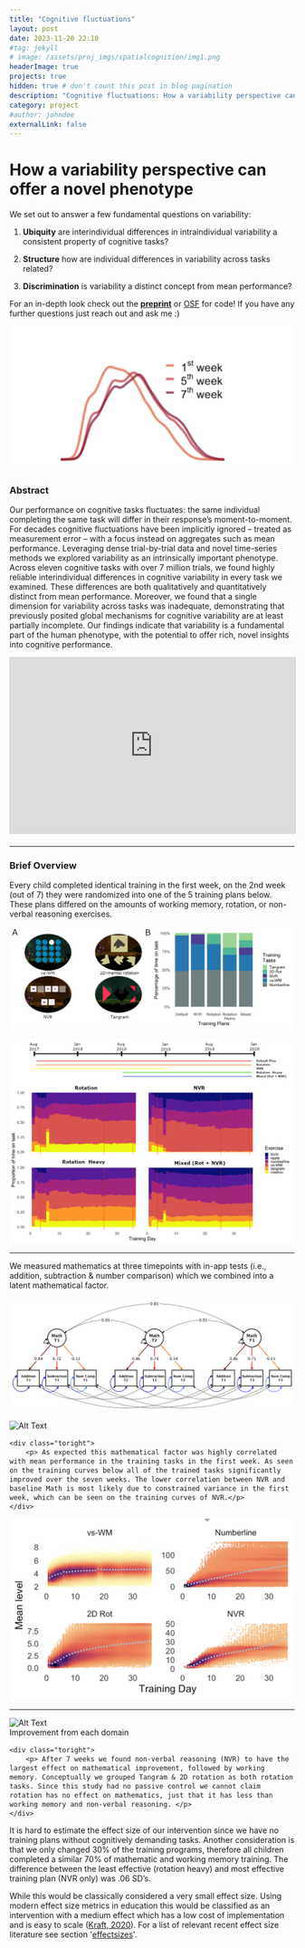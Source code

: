 ```yaml
---
title: "Cognitive fluctuations"
layout: post
date: 2023-11-20 22:10
#tag: jekyll
# image: /assets/proj_imgs/spatialcognition/img1.png
headerImage: true
projects: true
hidden: true # don't count this post in blog pagination
description: "Cognitive fluctuations: How a variability perspective can offer a novel phenotype"
category: project
#author: johndoe
externalLink: false
---
```


# How a variability perspective can offer a novel phenotype


We set out to answer a few fundamental questions on variability:

1. **Ubiquity** are interindividual differences in intraindividual variability a consistent property of cognitive tasks?

2. **Structure** how are individual differences in variability across tasks related?

3. **Discrimination** is variability a distinct concept from mean performance?


For an in-depth look check out the [**preprint**](https://psyarxiv.com/b29rn/) or [OSF](https://osf.io/z53an/) for code! If you have any further questions just reach out and ask me :)

 ![img1](/assets/proj_imgs/spatialcognition/img1.png)

### Abstract

Our performance on cognitive tasks fluctuates: the same individual completing the same task will differ in their response’s moment-to-moment. For decades cognitive fluctuations have been implicitly ignored – treated as measurement error – with a focus instead on aggregates such as mean performance. Leveraging dense trial-by-trial data and novel time-series methods we explored variability as an intrinsically important phenotype. Across eleven cognitive tasks with over 7 million trials, we found highly reliable interindividual differences in cognitive variability in every task we examined. These differences are both qualitatively and quantitatively distinct from mean performance. Moreover, we found that a single dimension for variability across tasks was inadequate, demonstrating that previously posited global mechanisms for cognitive variability are at least partially incomplete. Our findings indicate that variability is a fundamental part of the human phenotype, with the potential to offer rich, novel insights into cognitive performance.

<iframe src="https://docs.google.com/file/d/1-pIwj7bktXt8G2LcczVmbijD-nKT2kGc/preview" width="560" height="310" frameborder="0" marginwidth="0" marginheight="0" scrolling="no" style="border:1px solid #CCC; border-width:1px; margin-bottom:5px; max-width: 100%;" allowfullscreen> </iframe>

---
### Brief Overview

Every child completed identical training in the first week, on the 2nd week (out of 7) they were randomized into one of the 5 training plans below. These plans differed on the amounts of working memory, rotation, or non-verbal reasoning exercises. 

![img2](/assets/proj_imgs/spatialcognition/img2.png)

![img4](/assets/proj_imgs/spatialcognition/img4.png)

---
We measured mathematics at three timepoints with in-app tests (i.e., addition, subtraction & number comparison) which we combined into a latent mathematical factor.

![measuremod](/assets/proj_imgs/spatialcognition/Vektor_measuremod_strict.png)


<div class="side-by-side">
    <div class="toleft">
        <img class="image" src="https://njudd.com/assets/proj_imgs/spatialcognition/img3.png" alt="Alt Text">
        <figcaption class="caption"></figcaption>
    </div>

    <div class="toright">
        <p> As expected this mathematical factor was highly correlated with mean performance in the training tasks in the first week. As seen on the training curves below all of the trained tasks significantly improved over the seven weeks. The lower correlation between NVR and baseline Math is most likely due to constrained variance in the first week, which can be seen on the training curves of NVR.</p>
    </div>
</div>

![img5](/assets/proj_imgs/spatialcognition/img5.png)

---

<div class="side-by-side">
    <div class="toleft">
        <img class="image" src="https://njudd.com/assets/proj_imgs/spatialcognition/img6.png" alt="Alt Text">
        <figcaption class="caption">Improvement from each domain</figcaption>
    </div>

    <div class="toright">
        <p> After 7 weeks we found non-verbal reasoning (NVR) to have the largest effect on mathematical improvement, followed by working memory. Conceptually we grouped Tangram & 2D rotation as both rotation tasks. Since this study had no passive control we cannot claim rotation has no effect on mathematics, just that it has less than working memory and non-verbal reasoning. </p>
    </div>
</div>


It is hard to estimate the effect size of our intervention since we have no training plans without cognitively demanding tasks. Another consideration is that we only changed 30% of the training programs, therefore all children completed a similar 70% of mathematic and working memory training. The difference between the least effective (rotation heavy) and most effective training plan (NVR only) was .06 SD’s. 

While this would be classically considered a very small effect size. Using modern effect size metrics in education this would be classified as an intervention with a medium effect which has a low cost of implementation and is easy to scale ([Kraft, 2020](https://paperpile.com/shared/ItPIu0)). For a list of relevant recent effect size literature see section '[effectsizes](https://njudd.com/effectsize)'.




